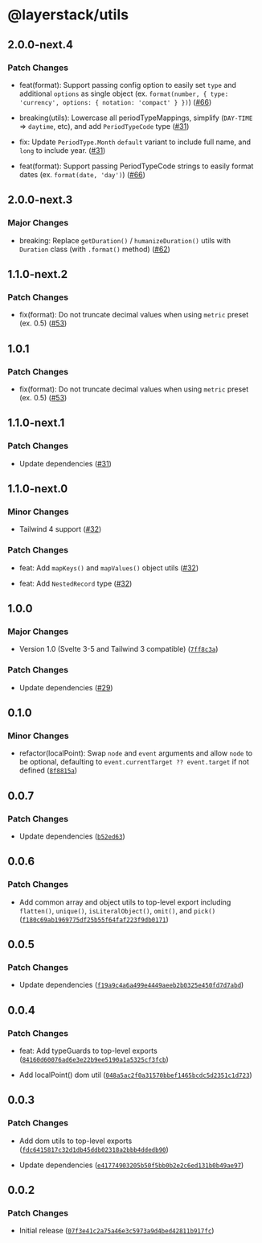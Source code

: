 # @layerstack/utils

## 2.0.0-next.4

### Patch Changes

- feat(format): Support passing config option to easily set `type` and additional `options` as single object (ex. `format(number, { type: 'currency', options: { notation: 'compact' } })`) ([#66](https://github.com/techniq/layerstack/pull/66))

- breaking(utils): Lowercase all periodTypeMappings, simplify (`DAY-TIME` => `daytime`, etc), and add `PeriodTypeCode` type ([#31](https://github.com/techniq/layerstack/pull/31))

- fix: Update `PeriodType.Month` `default` variant to include full name, and `long` to include year. ([#31](https://github.com/techniq/layerstack/pull/31))

- feat(format): Support passing PeriodTypeCode strings to easily format dates (ex. `format(date, 'day')`) ([#66](https://github.com/techniq/layerstack/pull/66))

## 2.0.0-next.3

### Major Changes

- breaking: Replace `getDuration()` / `humanizeDuration()` utils with `Duration` class (with `.format()` method) ([#62](https://github.com/techniq/layerstack/pull/62))

## 1.1.0-next.2

### Patch Changes

- fix(format): Do not truncate decimal values when using `metric` preset (ex. 0.5) ([#53](https://github.com/techniq/layerstack/pull/53))

## 1.0.1

### Patch Changes

- fix(format): Do not truncate decimal values when using `metric` preset (ex. 0.5) ([#53](https://github.com/techniq/layerstack/pull/53))

## 1.1.0-next.1

### Patch Changes

- Update dependencies ([#31](https://github.com/techniq/layerstack/pull/31))

## 1.1.0-next.0

### Minor Changes

- Tailwind 4 support ([#32](https://github.com/techniq/layerstack/pull/32))

### Patch Changes

- feat: Add `mapKeys()` and `mapValues()` object utils ([#32](https://github.com/techniq/layerstack/pull/32))

- feat: Add `NestedRecord` type ([#32](https://github.com/techniq/layerstack/pull/32))

## 1.0.0

### Major Changes

- Version 1.0 (Svelte 3-5 and Tailwind 3 compatible) ([`7ff8c3a`](https://github.com/techniq/layerstack/commit/7ff8c3a82e93ffb64257880d901deb56706d37cb))

### Patch Changes

- Update dependencies ([#29](https://github.com/techniq/layerstack/pull/29))

## 0.1.0

### Minor Changes

- refactor(localPoint): Swap `node` and `event` arguments and allow `node` to be optional, defaulting to `event.currentTarget ?? event.target` if not defined ([`8f8815a`](https://github.com/techniq/layerstack/commit/8f8815a0c74df91882a32436c2d905a801421c54))

## 0.0.7

### Patch Changes

- Update dependencies ([`b52ed63`](https://github.com/techniq/layerstack/commit/b52ed6361244712230edd339c0ebbefa35608949))

## 0.0.6

### Patch Changes

- Add common array and object utils to top-level export including `flatten()`, `unique()`, `isLiteralObject()`, `omit()`, and `pick()` ([`f180c69ab1969775df25b55f64faf223f9db0171`](https://github.com/techniq/layerstack/commit/f180c69ab1969775df25b55f64faf223f9db0171))

## 0.0.5

### Patch Changes

- Update dependencies ([`f19a9c4a6a499e4449aeeb2b0325e450fd7d7abd`](https://github.com/techniq/layerstack/commit/f19a9c4a6a499e4449aeeb2b0325e450fd7d7abd))

## 0.0.4

### Patch Changes

- feat: Add typeGuards to top-level exports ([`84160d60076ad6e3e22b9ee5190a1a5325cf3fcb`](https://github.com/techniq/layerstack/commit/84160d60076ad6e3e22b9ee5190a1a5325cf3fcb))

- Add localPoint() dom util ([`048a5ac2f0a31570bbef1465bcdc5d2351c1d723`](https://github.com/techniq/layerstack/commit/048a5ac2f0a31570bbef1465bcdc5d2351c1d723))

## 0.0.3

### Patch Changes

- Add dom utils to top-level exports ([`fdc6415817c32d1db45ddb02318a2bbb4ddedb90`](https://github.com/techniq/layerstack/commit/fdc6415817c32d1db45ddb02318a2bbb4ddedb90))

- Update dependencies ([`e41774903205b50f5bb0b2e2c6ed131b0b49ae97`](https://github.com/techniq/layerstack/commit/e41774903205b50f5bb0b2e2c6ed131b0b49ae97))

## 0.0.2

### Patch Changes

- Initial release ([`07f3e41c2a75a46e3c5973a9d4bed42811b917fc`](https://github.com/techniq/layerstack/commit/07f3e41c2a75a46e3c5973a9d4bed42811b917fc))
